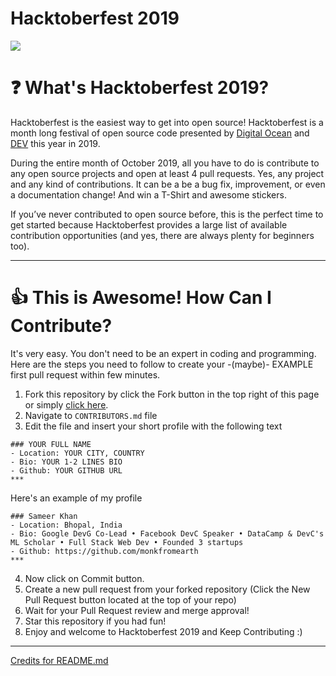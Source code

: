 # Hacktoberfest 2019

![](https://res.cloudinary.com/wajahatkarimcom/image/upload/v1569872594/AwesomeContributors_cover.jpg)

# ❓ What's Hacktoberfest 2019?
Hacktoberfest is the easiest way to get into open source! Hacktoberfest is a month long festival of open source code presented by [Digital Ocean](https://www.digitalocean.com/) and [DEV](https://www.dev.to/) this year in 2019.

During the entire month of October 2019, all you have to do is contribute to any open source projects and open at least 4 pull requests. Yes, any project and any kind of contributions. It can be a be a bug fix, improvement, or even a documentation change! And win a T-Shirt and awesome stickers.

If you’ve never contributed to open source before, this is the perfect time to get started because Hacktoberfest provides a large list of available contribution opportunities (and yes, there are always plenty for beginners too).

***

# 👍 This is Awesome! How Can I Contribute? 
It's very easy. You don't need to be an expert in coding and programming. Here are the steps you need to follow to create your -(maybe)- EXAMPLE first pull request within few minutes.
1. Fork this repository by click the Fork button in the top right of this page or simply [click here](https://github.com/monkfromearth/hacktoberfest2019/fork).
2. Navigate to `CONTRIBUTORS.md` file
3. Edit the file and insert your short profile with the following text
```
### YOUR FULL NAME
- Location: YOUR CITY, COUNTRY
- Bio: YOUR 1-2 LINES BIO
- Github: YOUR GITHUB URL
***
```

Here's an example of my profile

```
### Sameer Khan
- Location: Bhopal, India
- Bio: Google DevG Co-Lead • Facebook DevC Speaker • DataCamp & DevC's ML Scholar • Full Stack Web Dev • Founded 3 startups
- Github: https://github.com/monkfromearth
***
```
4. Now click on Commit button.
5. Create a new pull request from your forked repository (Click the New Pull Request button located at the top of your repo)
8. Wait for your Pull Request review and merge approval!
9. Star this repository if you had fun!
10. Enjoy and welcome to Hacktoberfest 2019 and Keep Contributing :)

***

[Credits for README.md](https://github.com/wajahatkarim3/Hacktoberfest2019)